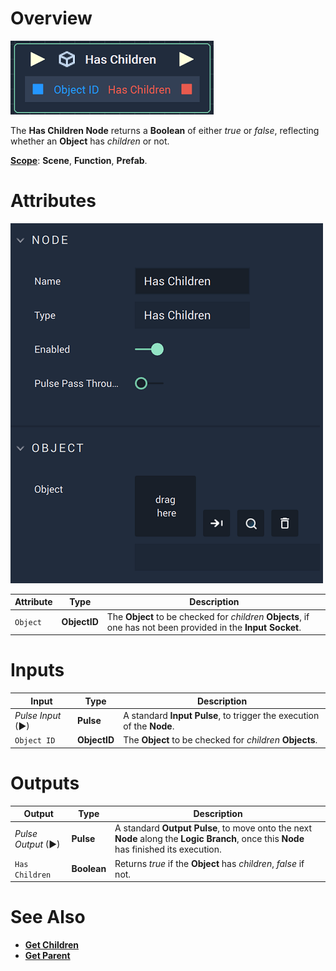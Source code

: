 # Overview

![The Has Children Node.](../../../.gitbook/assets/haschildrennode.png)

The **Has Children Node** returns a **Boolean** of either *true* or *false*, reflecting whether an **Object** has *children* or not.

[**Scope**](../../overview.md#scopes): **Scene**, **Function**, **Prefab**.

# Attributes

![The Has Children Node Attributes.](../../../.gitbook/assets/haschildrenattributes.png)

|Attribute|Type|Description|
|---|---|---|
|`Object`|**ObjectID**|The **Object** to be checked for *children* **Objects**, if one has not been provided in the **Input Socket**. 

# Inputs

|Input|Type|Description|
|---|---|---|
|*Pulse Input* (►)|**Pulse**|A standard **Input Pulse**, to trigger the execution of the **Node**.|
|`Object ID`|**ObjectID**|The **Object** to be checked for *children* **Objects**.|

# Outputs

|Output|Type|Description|
|---|---|---|
|*Pulse Output* (►)|**Pulse**|A standard **Output Pulse**, to move onto the next **Node** along the **Logic Branch**, once this **Node** has finished its execution.|
|`Has Children`|**Boolean**|Returns *true* if the **Object** has *children*, *false* if not. 

# See Also

* [**Get Children**](get-children.md)
* [**Get Parent**](get-parent.md)

